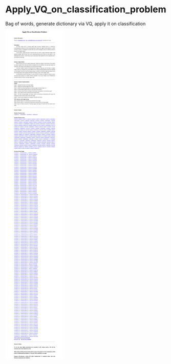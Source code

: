 # Apply_VQ_on_classification_problem
Bag of words, generate dictionary via VQ, apply it on classification

![](https://github.com/TianYe2017/Apply_VQ_on_classification_problem/blob/master/Description.png)
